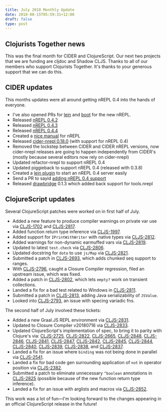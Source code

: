 ```yaml
---
title: July 2018 Monthly Update
date: 2018-08-15T05:59:31+12:00
draft: false
type: post
---
```


## Clojurists Together news

This was the final month for CIDER and ClojureScript. Our next two projects that we are funding are cljdoc and Shadow CLJS. Thanks to all of our members who support Clojurists Together. It's thanks to your generous support that we can do this.

## CIDER updates

This months updates were all around getting nREPL 0.4 into the hands of everyone.

- I've also opened PRs for [lein](https://github.com/technomancy/leiningen/pull/2444) and [boot](https://github.com/boot-clj/boot/pull/703) for the new nREPL.
- Released [nREPL 0.4.2](https://github.com/nrepl/nREPL/releases/tag/0.4.2)
- Released [nREPL 0.4.3](https://github.com/nrepl/nREPL/releases/tag/0.4.3)
- Released [nREPL 0.4.4](https://github.com/nrepl/nREPL/releases/tag/0.4.4)
- Created a [nice manual](http://nrepl.readthedocs.io/) for nREPL
- Released [cider-nrepl 0.18.0](https://github.com/clojure-emacs/cider-nrepl/blob/master/CHANGELOG.md#0180-2018-08-06) (with support for nREPL 0.4)
- Removed the lockstep between CIDER and CIDER nREPL versions, now cider-nrepl releases are going to happen independently from CIDER's (mostly because several editors now rely on cider-nrepl)
- Updated refactor-nrepl to support nREPL 0.4
- Updated piggieback to support nREPL 0.4 (released with 0.3.8)
- Created a [lein plugin](https://github.com/nrepl/lein-nrepl) to start an nREPL 0.4 server easily
- Send a PR to sayid [adding nREPL 0.4 support](https://github.com/bpiel/sayid/pull/40)
- Released [drawbridge](https://github.com/nrepl/drawbridge) 0.1.3 which added back support for tools.nrepl

## ClojureScript updates

Several ClojureScript patches were worked on in first half of July.

- Added a new feature to produce compiler warnings on private var use via [CLJS-1702](https://dev.clojure.org/jira/browse/CLJS-1702) and [CLJS-2817](https://dev.clojure.org/jira/browse/CLJS-2817).
- Added function return type inference via [CLJS-1997](https://dev.clojure.org/jira/browse/CLJS-1997).
- Added support for `IPrintWithWriter` with native types via [CLJS-2812](https://dev.clojure.org/jira/browse/CLJS-2812).
- Added warnings for non-dynamic earmuffed vars via [CLJS-2819](https://dev.clojure.org/jira/browse/CLJS-2819).
- Updated to latest `test.check` via [CLJS-2806](https://dev.clojure.org/jira/browse/CLJS-2806).
- Updated docstring for `doto` to use `js/Map` via [CLJS-2821](https://dev.clojure.org/jira/browse/CLJS-2821).
- Submitted a patch in [CLJS-2693](https://dev.clojure.org/jira/browse/CLJS-2693), which adds chunked seq support to ranges.
- With [CLJS-2796](https://dev.clojure.org/jira/browse/CLJS-2796), caught a Closure Compiler regression, filed an upstream issue, which was fixed.
- Added a patch in [CLJS-2802](https://dev.clojure.org/jira/browse/CLJS-2802), which lets `empty?` work on transient collections.
- Landed a fix for a bad test related to Windows in [CLJS-2811](https://dev.clojure.org/jira/browse/CLJS-2811).
- Submitted a patch in [CLJS-2813](https://dev.clojure.org/jira/browse/CLJS-2813), adding Java serializability of `JSValue`.
- Looked into [CLJS-2793](https://dev.clojure.org/jira/browse/CLJS-2793), an issue with specing variadic fns.

The second half of July involved these tickets:

- Added a new Graal.JS REPL environment via [CLJS-2831](https://dev.clojure.org/jira/browse/CLJS-2831).
- Updated to Closure Compiler v20180716 via [CLJS-2833](https://dev.clojure.org/jira/browse/CLJS-2833).
- Updated ClojureScript's implementation of spec, to bring it to parity with Clojure's via: [CLJS-2725](https://dev.clojure.org/jira/browse/CLJS-2725), [CLJS-2822](https://dev.clojure.org/jira/browse/CLJS-2822), [CLJS-2665](https://dev.clojure.org/jira/browse/CLJS-2665), [CLJS-2848](https://dev.clojure.org/jira/browse/CLJS-2848), [CLJS-2846](https://dev.clojure.org/jira/browse/CLJS-2846), [CLJS-2841](https://dev.clojure.org/jira/browse/CLJS-2841), [CLJS-2847](https://dev.clojure.org/jira/browse/CLJS-2847), [CLJS-2842](https://dev.clojure.org/jira/browse/CLJS-2842), [CLJS-2845](https://dev.clojure.org/jira/browse/CLJS-2845), [CLJS-2844](https://dev.clojure.org/jira/browse/CLJS-2844), [CLJS-2840](https://dev.clojure.org/jira/browse/CLJS-2840), [CLJS-2839](https://dev.clojure.org/jira/browse/CLJS-2839), [CLJS-2838](https://dev.clojure.org/jira/browse/CLJS-2838), and [CLJS-2837](https://dev.clojure.org/jira/browse/CLJS-2837).
- Landed a fix for an issue where `binding` was not being done in parallel via [CLJS-2541](https://dev.clojure.org/jira/browse/CLJS-2541).
- Landed a fix for bad code gen surrounding application of `not` in operator position via [CLJS-2382](https://dev.clojure.org/jira/browse/CLJS-2832).
- Submitted a patch to eliminate unnecessary `^boolean` annotations in [CLJS-2825](https://dev.clojure.org/jira/browse/CLJS-2825) (possible because of the new function return type inference).
- Landed a fix for an issue with arglists and macros via [CLJS-2852](https://dev.clojure.org/jira/browse/CLJS-2852).

This work was a lot of fun—I'm looking forward to the changes appearing in an official ClojureScript release in the future!

